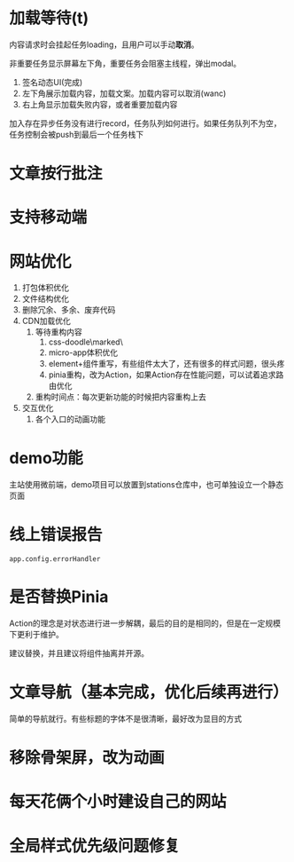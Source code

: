 # 加载等待(t)

内容请求时会挂起任务loading，且用户可以手动**取消**。

非重要任务显示屏幕左下角，重要任务会阻塞主线程，弹出modal。

1. 签名动态UI(完成)
2. 左下角展示加载内容，加载文案。加载内容可以取消(wanc)
3. 右上角显示加载失败内容，或者重要加载内容

加入存在异步任务没有进行record，任务队列如何进行。如果任务队列不为空，任务控制会被push到最后一个任务栈下

# 文章按行批注

# 支持移动端

# 网站优化

1. 打包体积优化
2. 文件结构优化
3. 删除冗余、多余、废弃代码
4. CDN加载优化
   1. 等待重构内容
      1. css-doodle\marked\
      2. micro-app体积优化
      3. element+组件重写，有些组件太大了，还有很多的样式问题，很头疼
      4. pinia重构，改为Action，如果Action存在性能问题，可以试着追求路由优化
   2. 重构时间点：每次更新功能的时候把内容重构上去
5. 交互优化
   1. 各个入口的动画功能

# demo功能

主站使用微前端，demo项目可以放置到stations仓库中，也可单独设立一个静态页面

# 线上错误报告

`app.config.errorHandler`

# 是否替换Pinia

Action的理念是对状态进行进一步解耦，最后的目的是相同的，但是在一定规模下更利于维护。

建议替换，并且建议将组件抽离并开源。

# 文章导航（基本完成，优化后续再进行）

简单的导航就行。有些标题的字体不是很清晰，最好改为显目的方式

# 移除骨架屏，改为动画

# 每天花俩个小时建设自己的网站

# 全局样式优先级问题修复